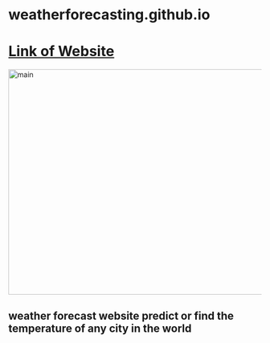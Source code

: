 
# weatherforecasting.github.io
<!DOCTYPE html>
<html>
<head>
  </head>
 
 <body>
   <h1><a href="https://harshit645.github.io/weatherforecasting.github.io/">Link of Website</a></h1>
   <img src="https://live.staticflickr.com/7343/12206422215_8aced6e464_b.jpg" alt="main" width="700px" height="450px"/>
   <h2>weather forecast website predict or find the temperature of any city in the world</h2>
  </body>
</html>
